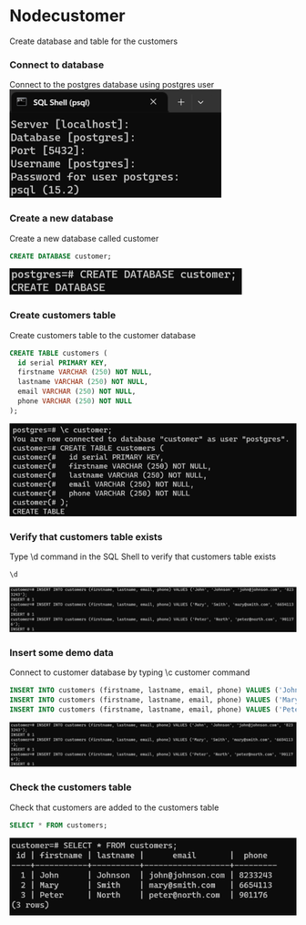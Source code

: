 # Nodecustomer

Create database and table for the customers

### Connect to database
Connect to the postgres database using postgres user
<img src="/images/image 1.png" alt="Connect to postgres" title="Connect to postgres">

### Create a new database
Create a new database called customer
```SQL
CREATE DATABASE customer;
```
<img src="/images/image 2.png" alt="Create a new database" title="Create a new database">

### Create customers table
Create customers table to the customer database
```SQL
CREATE TABLE customers (
  id serial PRIMARY KEY,
  firstname VARCHAR (250) NOT NULL,
  lastname VARCHAR (250) NOT NULL,
  email VARCHAR (250) NOT NULL,
  phone VARCHAR (250) NOT NULL
);
```
<img src="/images/image 3.png" alt="Create a new table" title="Create a new table">

### Verify that customers table exists
Type \d command in the SQL Shell to verify that customers table exists
```SQL
\d
```
<img src="/images/image 4.png" alt="Verify table exists" title="Verify table exists">

### Insert some demo data
Connect to customer database by typing \c customer command
```SQL
INSERT INTO customers (firstname, lastname, email, phone) VALUES ('John', 'Johnson', 'john@johnson.com', '8233243');
INSERT INTO customers (firstname, lastname, email, phone) VALUES ('Mary', 'Smith', 'mary@smith.com', '6654113');
INSERT INTO customers (firstname, lastname, email, phone) VALUES ('Peter', 'North', 'peter@north.com', '901176');
```
<img src="/images/image 5.png" alt="Insert data" title="Insert data">

### Check the customers table
Check that customers are added to the customers table
```SQL
SELECT * FROM customers;
```
<img src="/images/image 6.png" alt="Check table" title="Check table">




